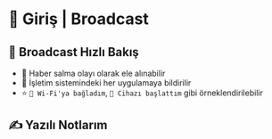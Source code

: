 # 👣 Giriş \| Broadcast

## 👀 Broadcast Hızlı Bakış

* 📢 Haber salma olayı olarak ele alınabilir
* 💫 İşletim sistemindeki her uygulamaya bildirilir
* ⭐ `📶 Wi-Fi'ya bağladım`, `🎈 Cihazı başlattım` gibi örneklendirilebilir

## ✍ Yazılı Notlarım

